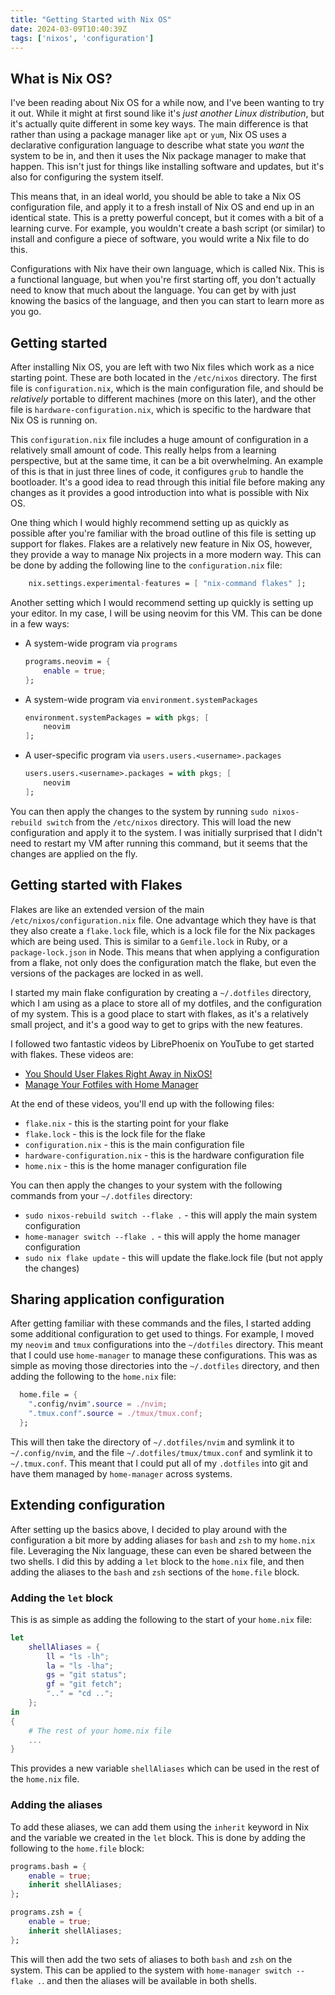 ```yaml
---
title: "Getting Started with Nix OS"
date: 2024-03-09T10:40:39Z
tags: ['nixos', 'configuration']
---
```


## What is Nix OS?

I've been reading about Nix OS for a while now, and I've been wanting to try it out. While it might at first sound like it's *just another Linux distribution*, but it's actually quite different in some key ways. The main difference is that rather than using a package manager like `apt` or `yum`, Nix OS uses a declarative configuration language to describe what state you *want* the system to be in, and then it uses the Nix package manager to make that happen. This isn't just for things like installing software and updates, but it's also for configuring the system itself.

This means that, in an ideal world, you should be able to take a Nix OS configuration file, and apply it to a fresh install of Nix OS and end up in an identical state. This is a pretty powerful concept, but it comes with a bit of a learning curve. For example, you wouldn't create a bash script (or similar) to install and configure a piece of software, you would write a Nix file to do this.

Configurations with Nix have their own language, which is called Nix. This is a functional language, but when you're first starting off, you don't actually need to know that much about the language. You can get by with just knowing the basics of the language, and then you can start to learn more as you go.

## Getting started

After installing Nix OS, you are left with two Nix files which work as a nice starting point. These are both located in the `/etc/nixos` directory. The first file is `configuration.nix`, which is the main configuration file, and should be *relatively* portable to different machines (more on this later), and the other file is `hardware-configuration.nix`, which is specific to the hardware that Nix OS is running on.

This `configuration.nix` file includes a huge amount of configuration in a relatively small amount of code. This really helps from a learning perspective, but at the same time, it can be a bit overwhelming. An example of this is that in just three lines of code, it configures `grub` to handle the bootloader. It's a good idea to read through this initial file before making any changes as it provides a good introduction into what is possible with Nix OS.

One thing which I would highly recommend setting up as quickly as possible after you're familiar with the broad outline of this file is setting up support for flakes. Flakes are a relatively new feature in Nix OS, however, they provide a way to manage Nix projects in a more modern way. This can be done by adding the following line to the `configuration.nix` file:

```nix
    nix.settings.experimental-features = [ "nix-command flakes" ];
```

Another setting which I would recommend setting up quickly is setting up your editor. In my case, I will be using neovim for this VM. This can be done in a few ways:

- A system-wide program via `programs`

    ```nix
    programs.neovim = {
        enable = true;
    };
    ```

- A system-wide program via `environment.systemPackages`

    ```nix
    environment.systemPackages = with pkgs; [
        neovim
    ];
    ```

- A user-specific program via `users.users.<username>.packages`

    ```nix
    users.users.<username>.packages = with pkgs; [
        neovim
    ];
    ```

You can then apply the changes to the system by running `sudo nixos-rebuild switch` from the `/etc/nixos` directory. This will load the new configuration and apply it to the system. I was initially surprised that I didn't need to restart my VM after running this command, but it seems that the changes are applied on the fly.

## Getting started with Flakes

Flakes are like an extended version of the main `/etc/nixos/configuration.nix` file. One advantage which they have is that they also create a `flake.lock` file, which is a lock file for the Nix packages which are being used. This is similar to a `Gemfile.lock` in Ruby, or a `package-lock.json` in Node. This means that when applying a configuration from a flake, not only does the configuration match the flake, but even the versions of the packages are locked in as well.

I started my main flake configuration by creating a `~/.dotfiles` directory, which I am using as a place to store all of my dotfiles, and the configuration of my system. This is a good place to start with flakes, as it's a relatively small project, and it's a good way to get to grips with the new features.

I followed two fantastic videos by LibrePhoenix on YouTube to get started with flakes. These videos are:

- [You Should User Flakes Right Away in NixOS!](https://www.youtube.com/watch?v=ACybVzRvDhs)
- [Manage Your Fotfiles with Home Manager](https://www.youtube.com/watch?v=IiyBeR-Guqw)

At the end of these videos, you'll end up with the following files:

- `flake.nix` - this is the starting point for your flake
- `flake.lock` - this is the lock file for the flake
- `configuration.nix` - this is the main configuration file
- `hardware-configuration.nix` - this is the hardware configuration file
- `home.nix` - this is the home manager configuration file

You can then apply the changes to your system with the following commands from your `~/.dotfiles` directory:

- `sudo nixos-rebuild switch --flake .` - this will apply the main system configuration
- `home-manager switch --flake .` - this will apply the home manager configuration
- `sudo nix flake update` - this will update the flake.lock file (but not apply the changes)

## Sharing application configuration

After getting familiar with these commands and the files, I started adding some additional configuration to get used to things. For example, I moved my `neovim` and `tmux` configurations into the `~/dotfiles` directory. This meant that I could use `home-manager` to manage these configurations. This was as simple as moving those directories into the `~/.dotfiles` directory, and then adding the following to the `home.nix` file:

```nix
  home.file = {
    ".config/nvim".source = ./nvim;
    ".tmux.conf".source = ./tmux/tmux.conf;
  };
```

This will then take the directory of `~/.dotfiles/nvim` and symlink it to `~/.config/nvim`, and the file `~/.dotfiles/tmux/tmux.conf` and symlink it to `~/.tmux.conf`. This meant that I could put all of my `.dotfiles` into git and have them managed by `home-manager` across systems.

## Extending configuration

After setting up the basics above, I decided to play around with the configuration a bit more by adding aliases for `bash` and `zsh` to my `home.nix` file. Leveraging the Nix language, these can even be shared between the two shells. I did this by adding a `let` block to the `home.nix` file, and then adding the aliases to the `bash` and `zsh` sections of the `home.file` block.

### Adding the `let` block

This is as simple as adding the following to the start of your `home.nix` file:

```nix
let
    shellAliases = {
        ll = "ls -lh";
        la = "ls -lha";
        gs = "git status";
        gf = "git fetch";
        ".." = "cd ..";
    };
in
{
    # The rest of your home.nix file
    ...
}
```

This provides a new variable `shellAliases` which can be used in the rest of the `home.nix` file.

### Adding the aliases

To add these aliases, we can add them using the `inherit` keyword in Nix and the variable we created in the `let` block. This is done by adding the following to the `home.file` block:

```nix
programs.bash = {
    enable = true;
    inherit shellAliases;
};

programs.zsh = {
    enable = true;
    inherit shellAliases;
};
```

This will then add the two sets of aliases to both `bash` and `zsh` on the system. This can be applied to the system with `home-manager switch --flake .`. and then the aliases will be available in both shells.
